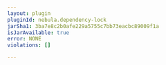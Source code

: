 ```yaml
---
layout: plugin
pluginId: nebula.dependency-lock
jarSha1: 3ba7e8c2b0afe229a5755c7bb73eacbc89009f1a
isJarAvailable: true
error: NONE
violations: []

---
```

